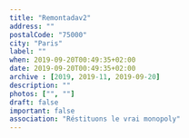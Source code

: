 ```yaml
---
title: "Remontadav2"
address: ""
postalCode: "75000"
city: "Paris"
label: ""
when: 2019-09-20T00:49:35+02:00
date: 2019-09-20T00:49:35+02:00
archive : [2019, 2019-11, 2019-09-20]
description: ""
photos: ["", ""]
draft: false
important: false
association: "Réstituons le vrai monopoly"
---
```


